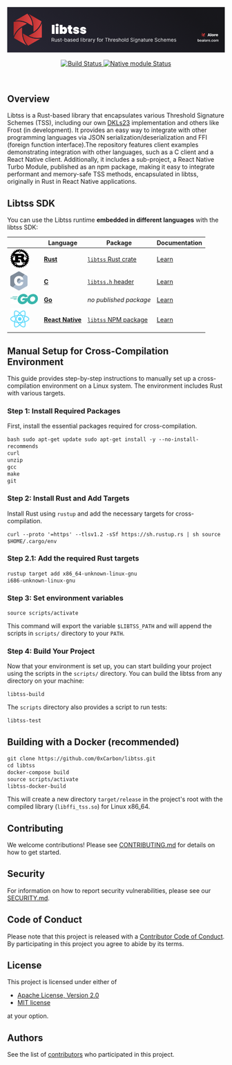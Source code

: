 <div align="center">
    <picture>
        <source srcset=".assets/libtss-banner.png"  media="(prefers-color-scheme: dark)">
        <img width=512 src=".assets/libtss-banner.png" alt="Libtss logo">
    </picture>

  <p>
    <a href="https://github.com/0xCarbon/libtss/actions?query=workflow%3Abuild-tsslib">
      <img src="https://github.com/0xCarbon/libtss/actions/workflows/build-tsslib.yml/badge.svg?event=push" alt="Build Status">
    </a>
    <a href="https://github.com/0xCarbon/libtss/pkgs/npm/rn-tss-module">
      <img src="https://img.shields.io/badge/version-1.0.0-blue)" alt="Native module Status">
    </a>
  </p>
</div>

<br /> 

## Overview
Libtss is a Rust-based library that encapsulates various Threshold Signature Schemes (TSS), including our own [DKLs23](https://github.com/0xCarbon/DKLs23) implementation and others like Frost (in development). It provides an easy way to integrate with other programming languages via JSON serialization/deserialization and FFI (foreign function interface).The repository features client examples demonstrating integration with other languages, such as a C client and a React Native client. Additionally, it includes a sub-project, a React Native Turbo Module, published as an npm package, making it easy to integrate performant and memory-safe TSS methods, encapsulated in libtss, originally in Rust in React Native applications.

## Libtss SDK

You can use the Libtss runtime **embedded in different
languages** with the libtss SDK:

|                  | Language                             | Package                      | Documentation         |
| ---------------- | ------------------------------------ | ---------------------------- | --------------------- |
| ![Rust logo]     | [**Rust**][Rust integration]         | [`libtss` Rust crate] | [Learn][rust docs]    |
| ![C logo]        | [**C**][C integration]               | [`libtss.h` header] | [Learn][c docs]       |
| ![Go logo]       | [**Go**][go integration]             | _no published package_ | [Learn][go docs]      |
| ![react logo]    | [**React Native**][RN integration]   | [`libtss` NPM package]        | [Learn][rn docs]      |

[rust logo]: .assets/languages/rust.svg
[c logo]: .assets/languages/c.svg
[go logo]: .assets/languages/go.svg
[react logo]: .assets/languages/react.svg

[rust integration]: https://github.com/wasmerio/wasmer/tree/main/lib/api
[c integration]: SDK/c-client/main.c
[go integration]: https://github.com/wasmerio/wasmer-go
[RN integration]: SDK/rn-client

[`libtss` NPM package]: https://github.com/0xCarbon/libtss/pkgs/npm/rn-tss-module
[`libtss` Go package]: https://github.com/0xCarbon/libtss/pkgs/npm/rn-tss-module
[`libtss` Rust crate]: https://github.com/0xCarbon/libtss/pkgs/npm/rn-tss-module
[`libtss.h` header]: https://github.com/0xCarbon/libtss/pkgs/npm/rn-tss-module

[rust docs]: https://github.com/0xCarbon/libtss
[rn docs]: https://github.com/0xCarbon/libtss
[c docs]: https://docs.rs/wasmer-c-api/*/wasmer/wasm_c_api/index.html
[go docs]: SDK/c-client/

## Manual Setup for Cross-Compilation Environment

This guide provides step-by-step instructions to manually set up a cross-compilation environment on a Linux system. The environment includes Rust with various targets.

### Step 1: Install Required Packages
First, install the essential packages required for cross-compilation.
```
bash sudo apt-get update sudo apt-get install -y --no-install-recommends
curl
unzip
gcc
make
git
```


### Step 2: Install Rust and Add Targets
Install Rust using `rustup` and add the necessary targets for cross-compilation.
```
curl --proto '=https' --tlsv1.2 -sSf https://sh.rustup.rs | sh source $HOME/.cargo/env
```

### Step 2.1: Add the required Rust targets
```
rustup target add x86_64-unknown-linux-gnu
i686-unknown-linux-gnu
```


### Step 3: Set environment variables
```
source scripts/activate
```
This command will export the variable `$LIBTSS_PATH` and will append the scripts in `scripts/` directory to your `PATH`.

### Step 4: Build Your Project
Now that your environment is set up, you can start building your project using the scripts in the `scripts/` directory. You can build the libtss from any directory on your machine:
```
libtss-build
```

The `scripts` directory also provides a script to run tests:
```
libtss-test
```

## Building with a Docker (recommended)
```
git clone https://github.com/0xCarbon/libtss.git
cd libtss
docker-compose build
source scripts/activate
libtss-docker-build 
```
This will create a new directory `target/release` in the project's root with the compiled library (`libffi_tss.so`) for Linux x86_64.

## Contributing
We welcome contributions! Please see [CONTRIBUTING.md](CONTRIBUTING.md) for details on how to get started.

## Security
For information on how to report security vulnerabilities, please see our [SECURITY.md](SECURITY.md).

## Code of Conduct
Please note that this project is released with a [Contributor Code of Conduct](CODE_OF_CONDUCT.md). By participating in this project you agree to abide by its terms.


## License
This project is licensed under either of
- [Apache License, Version 2.0](LICENSE-APACHE)
- [MIT license](LICENSE-MIT)

at your option.

## Authors
See the list of [contributors](https://github.com/0xCarbon/libtss/contributors) who participated in this project.